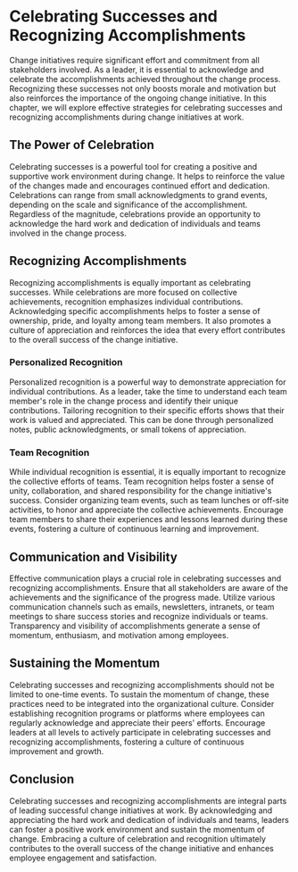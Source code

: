 # Celebrating Successes and Recognizing Accomplishments

Change initiatives require significant effort and commitment from all stakeholders involved. As a leader, it is essential to acknowledge and celebrate the accomplishments achieved throughout the change process. Recognizing these successes not only boosts morale and motivation but also reinforces the importance of the ongoing change initiative. In this chapter, we will explore effective strategies for celebrating successes and recognizing accomplishments during change initiatives at work.

## The Power of Celebration

Celebrating successes is a powerful tool for creating a positive and supportive work environment during change. It helps to reinforce the value of the changes made and encourages continued effort and dedication. Celebrations can range from small acknowledgments to grand events, depending on the scale and significance of the accomplishment. Regardless of the magnitude, celebrations provide an opportunity to acknowledge the hard work and dedication of individuals and teams involved in the change process.

## Recognizing Accomplishments

Recognizing accomplishments is equally important as celebrating successes. While celebrations are more focused on collective achievements, recognition emphasizes individual contributions. Acknowledging specific accomplishments helps to foster a sense of ownership, pride, and loyalty among team members. It also promotes a culture of appreciation and reinforces the idea that every effort contributes to the overall success of the change initiative.

### Personalized Recognition

Personalized recognition is a powerful way to demonstrate appreciation for individual contributions. As a leader, take the time to understand each team member's role in the change process and identify their unique contributions. Tailoring recognition to their specific efforts shows that their work is valued and appreciated. This can be done through personalized notes, public acknowledgments, or small tokens of appreciation.

### Team Recognition

While individual recognition is essential, it is equally important to recognize the collective efforts of teams. Team recognition helps foster a sense of unity, collaboration, and shared responsibility for the change initiative's success. Consider organizing team events, such as team lunches or off-site activities, to honor and appreciate the collective achievements. Encourage team members to share their experiences and lessons learned during these events, fostering a culture of continuous learning and improvement.

## Communication and Visibility

Effective communication plays a crucial role in celebrating successes and recognizing accomplishments. Ensure that all stakeholders are aware of the achievements and the significance of the progress made. Utilize various communication channels such as emails, newsletters, intranets, or team meetings to share success stories and recognize individuals or teams. Transparency and visibility of accomplishments generate a sense of momentum, enthusiasm, and motivation among employees.

## Sustaining the Momentum

Celebrating successes and recognizing accomplishments should not be limited to one-time events. To sustain the momentum of change, these practices need to be integrated into the organizational culture. Consider establishing recognition programs or platforms where employees can regularly acknowledge and appreciate their peers' efforts. Encourage leaders at all levels to actively participate in celebrating successes and recognizing accomplishments, fostering a culture of continuous improvement and growth.

## Conclusion

Celebrating successes and recognizing accomplishments are integral parts of leading successful change initiatives at work. By acknowledging and appreciating the hard work and dedication of individuals and teams, leaders can foster a positive work environment and sustain the momentum of change. Embracing a culture of celebration and recognition ultimately contributes to the overall success of the change initiative and enhances employee engagement and satisfaction.
